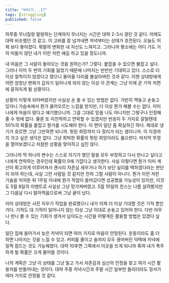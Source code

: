 ```yaml
---
title: "버티기...17"
tags: [struggling]
published: false
---
```


하루중 무너질랑 말랑하는 단계까지 무너지는 시간은 대략 2-3시 경인 것 같다. 어제도 대략 비슷했던 것 같고. 이 고비를 잘 넘겨내면 저녁부터는 상태가 호전된다. 오늘도 어제 보다 좋아졌다. 뭐랄까 변화한 내 자신도 느껴지고. 그러니까 평소에는 어디 가도 거의 떠들지 않던 내가 이런 저런 얘길 하고 있을 정도니까.

내 마음은 그 사람이 돌아오는 것을 원하는가? 그렇다. 붙잡을 수 있으면 불잡고 싶다. 그러나 이미 두 번의 기회를 잃었기 때문에 나머지는 반반만 기대하고 있다. 스스로 더 이상 질척이지 않겠다고 했으니 돌아올 다리를 불살라버린 것과 같다. 이젠 상대방에게 어떤 엄청난 변화가 갑자기 일어나게 되지 않는 이상 이 관계는 그냥 이제 곧 기억 저편에 묻혀지게 될 상황이다. 

상황이 이렇게 되어버렸지만 사실상 손 쓸 수 있는 방법은 없다. 가만히 맥놓고 손놓고 있자니 가슴속에서 뭔가 끓어오르는 느낌을 받지만, 더 이상 뭔가 해볼 수는 없다. 이미 나에게 마음이 떴다고 얘기했으니까. 그걸 그대로 믿을 나도 아니지만 그렇구나 인정해줄 수 밖에 없다. 물론 또 미친척하고 연락할 수 있겠지만 반응이 두 가지로 갈릴텐데 50%의 확률을 붙잡고 뭔가를 시도해야 한다. 이 편이 일단 좀 확실하긴 하다. 제대로 냉기가 흐르면 그냥 그만하면 되니까. 헛된 희망까지 다 정리가 되는 셈이니까. 이 지경까지 가고 싶은 생각은 없다. 그냥 희박한 확률의 헛된 희망이라도 품으련다. 마지막 뚜껑을 열어보겠다고 처참한 상황을 맞이하고 싶진 않다.

그러니까 딱 하나의 변수는 스스로 자기가 했던 말을 모두 부정하고 다시 만나고 싶다고 나에게 연락하는 경우인데 확률이 0에 가깝다고 생각한다. 사실 이렇다면 뭔가 이미 계산이 확고하게 이루어져서 괜시리 자존심 세우거나 하기 보단 실리를 택하겠다라는 판단이 되야 하는데, 사실 그런 사람일 것 같지만 전혀 그럴 사람이 아니다. 뭔가 이런 저런 기술을 익혀둔 뒤 1주일 이내에 뭔가 작업이 들어갔다면 성공했을 가능성이 있지만, 이것도 5월 8일의 이벤트로 사실상 그냥 망가져버렸고. 5월 10일의 찬스는 나름 살려봤지만 그 다음날 다시 말아먹음으로써 그냥 끝이 났다. 

이미 상대방은 사진 지우기 작업을 완료했으니 내가 이제 더 이상 기대할 것은 기적 뿐인 거다. 기적도 대 기적이 일어나지 않는 이상 그냥 이대로 손놓고 있어야 한다. 다만 아무나 만나 볼 수 있는 기회가 생겨서 남아도는 시간을 어떻게든 활용할 방법은 있겠다 싶다. 

일단 집에 들어가서 늦은 저녁이 되면 여러 가지로 마음이 안정된다. 운동이라도 좀 더 하면 나아지는 것을 느낄 수 있고. 커피를 줄이고 술까지 모두 끊어버린 덕택에 저녁에 일찍 잠드는 것도 가능해졌다. 대략 10후면 그쪽에서 이곳을 뜨게 되니까 혹여 내가 폭주하게 될 확률은 크게 줄어들 것이다. 

나의 계획은 그냥 이 상태를 그냥 밀고 가서 자존감과 심신의 안정을 찾고 여가 시간 활용처를 만들어내는 것이다. 대략 주중 저녁시간과 주말 시간 일부만 돌리더라도 정서가 여러 가지로 안정될 것 같다.

